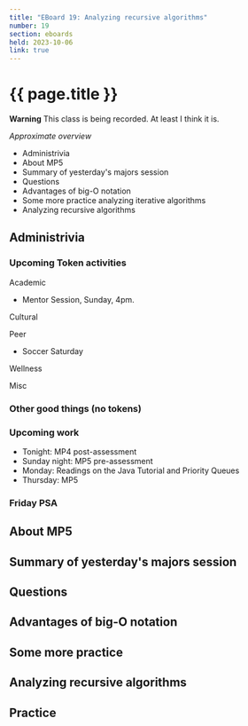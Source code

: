 ```yaml
---
title: "EBoard 19: Analyzing recursive algorithms"
number: 19
section: eboards
held: 2023-10-06
link: true
---
```

# {{ page.title }}

**Warning** This class is being recorded.  At least I think it is.

_Approximate overview_

* Administrivia
* About MP5
* Summary of yesterday's majors session
* Questions
* Advantages of big-O notation
* Some more practice analyzing iterative algorithms
* Analyzing recursive algorithms

Administrivia
-------------

### Upcoming Token activities

Academic

* Mentor Session, Sunday, 4pm.

Cultural

Peer

* Soccer Saturday

Wellness

Misc

### Other good things (no tokens)

### Upcoming work

* Tonight: MP4 post-assessment
* Sunday night: MP5 pre-assessment
* Monday: Readings on the Java Tutorial and Priority Queues
* Thursday: MP5

### Friday PSA

About MP5
---------

Summary of yesterday's majors session
-------------------------------------

Questions
---------

Advantages of big-O notation
----------------------------

Some more practice
------------------

Analyzing recursive algorithms
------------------------------

Practice
--------


